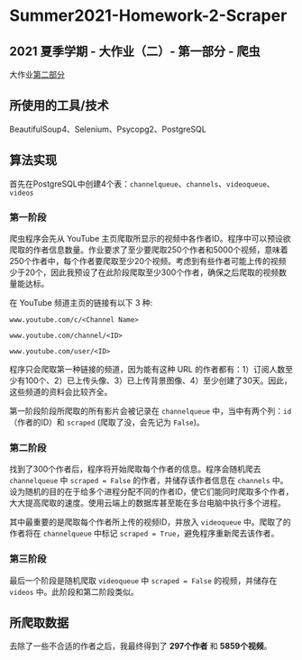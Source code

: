 # Summer2021-Homework-2-Scraper

## 2021 夏季学期 - 大作业（二）- 第一部分 - 爬虫

大作业[第二部分](https://github.com/tohlh/Summer2021-Homework-2-Site)

## 所使用的工具/技术
BeautifulSoup4、Selenium、Psycopg2、PostgreSQL

## 算法实现
首先在PostgreSQL中创建4个表：`channelqueue`、`channels`、`videoqueue`、`videos`

### 第一阶段

爬虫程序会先从 YouTube 主页爬取所显示的视频中各作者ID。程序中可以预设欲爬取的作者信息数量。作业要求了至少要爬取250个作者和5000个视频，意味着250个作者中，每个作者要爬取至少20个视频。考虑到有些作者可能上传的视频少于20个，因此我预设了在此阶段爬取至少300个作者，确保之后爬取的视频数量能达标。

在 YouTube 频道主页的链接有以下 3 种:

```
www.youtube.com/c/<Channel Name>

www.youtube.com/channel/<ID>

www.youtube.com/user/<ID>
```

程序只会爬取第一种链接的频道，因为能有这种 URL 的作者都有：1）订阅人数至少有100个、2）已上传头像、3）已上传背景图像、4）至少创建了30天。因此，这些频道的资料会比较齐全。

第一阶段阶段所爬取的所有影片会被记录在 `channelqueue` 中，当中有两个列：`id`（作者的ID）和 `scraped` (爬取了没，会先记为 `False`)。

### 第二阶段

找到了300个作者后，程序将开始爬取每个作者的信息。程序会随机爬去 `channelqueue` 中 `scraped = False` 的作者，并储存该作者信息在 `channels` 中。设为随机的目的在于给多个进程分配不同的作者ID，使它们能同时爬取多个作者，大大提高爬取的速度。使用云端上的数据库甚至能在多台电脑中执行多个进程。

其中最重要的是爬取每个作者所上传的视频ID，并放入 `videoqueue` 中。爬取了的作者将在 `channelqueue` 中标记 `scraped = True`，避免程序重新爬去该作者。

### 第三阶段

最后一个阶段是随机爬取 `videoqueue` 中 `scraped = False` 的视频，并储存在 `videos` 中。此阶段和第二阶段类似。

## 所爬取数据

去除了一些不合适的作者之后，我最终得到了 **297个作者** 和 **5859个视频**。
